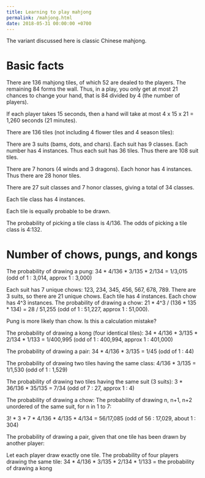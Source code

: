 ```yaml
---
title: Learning to play mahjong
permalink: /mahjong.html
date: 2018-05-31 00:00:00 +0700
---
```


The variant discussed here is classic Chinese mahjong.

# Basic facts

There are 136 mahjong tiles,
of which 52 are dealed to the players.
The remaining 84 forms the wall.
Thus, in a play, you only get at most 21 chances to change your hand,
that is 84 divided by 4 (the number of players).

If each player takes 15 seconds, then a hand
will take at most 4 x 15 x 21 = 1,260 seconds (21 minutes).

There are 136 tiles (not including 4 flower tiles and 4 season tiles):

There are 3 suits (bams, dots, and chars). Each suit has 9 classes. Each number has 4 instances. Thus each suit has 36 tiles. Thus there are 108 suit tiles.

There are 7 honors (4 winds and 3 dragons). Each honor has 4 instances. Thus there are 28 honor tiles.

There are 27 suit classes and 7 honor classes, giving a total of 34 classes.

Each tile class has 4 instances.

Each tile is equally probable to be drawn.

The probability of picking a tile class is 4/136. The odds of picking a tile class is 4:132.

# Number of chows, pungs, and kongs

The probability of drawing a pung:
34 * 4/136 * 3/135 * 2/134 = 1/3,015 (odd of 1 : 3,014, approx 1 : 3,000)

Each suit has 7 unique chows: 123, 234, 345, 456, 567, 678, 789.
There are 3 suits, so there are 21 unique chows.
Each tile has 4 instances.
Each chow has 4^3 instances.
The probability of drawing a chow: 21 * 4^3 / (136 * 135 * 134) = 28 / 51,255
(odd of 1 : 51,227, approx 1 : 51,000).

Pung is more likely than chow. Is this a calculation mistake?

The probability of drawing a kong (four identical tiles):
34 * 4/136 * 3/135 * 2/134 * 1/133 = 1/400,995 (odd of 1 : 400,994, approx 1 : 401,000)

The probability of drawing a pair:
34 * 4/136 * 3/135 = 1/45 (odd of 1 : 44)

The probability of drawing two tiles having the same class:
4/136 * 3/135 = 1/1,530 (odd of 1 : 1,529)

The probability of drawing two tiles having the same suit (3 suits):
3 * 36/136 * 35/135 = 7/34 (odd of 7 : 27, approx 1 : 4)

The probability of drawing a chow:
The probability of drawing n, n+1, n+2 unordered of the same suit, for n in 1 to 7:

3! * 3 * 7 * 4/136 * 4/135 * 4/134 = 56/17,085 (odd of 56 : 17,029, about 1 : 304)

The probability of drawing a pair, given that one tile has been drawn by another player:

Let each player draw exactly one tile. The probability of four players drawing the same tile:
34 * 4/136 * 3/135 * 2/134 * 1/133 = the probability of drawing a kong
